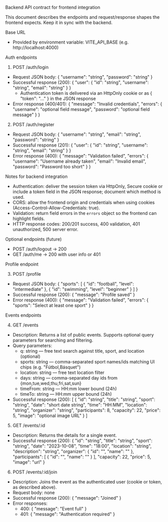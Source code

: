 Backend API contract for frontend integration

This document describes the endpoints and request/response shapes the frontend expects. Keep it in sync with the backend.

Base URL
- Provided by environment variable: VITE_API_BASE (e.g. http://localhost:4000)

Auth endpoints

1) POST /auth/login
- Request JSON body:
  {
    "username": "string",
    "password": "string"
  }
- Successful response (200):
  {
    "user": { "id": "string", "username": "string", "email": "string" }
  }
  - Authentication token is delivered via an HttpOnly cookie or as { "token": "..." } in the JSON response
- Error response (400/401):
  {
    "message": "Invalid credentials",
    "errors": {
      "username": "optional field message",
      "password": "optional field message"
    }
  }

2) POST /auth/register
- Request JSON body:
  {
    "username": "string",
    "email": "string",
    "password": "string"
  }
- Successful response (201):
  {
    "user": { "id": "string", "username": "string", "email": "string" }
  }
- Error response (400):
  {
    "message": "Validation failed",
    "errors": {
      "username": "Username already taken",
      "email": "Invalid email",
      "password": "Password too short"
    }
  }

Notes for backend integration
- Authentication: deliver the session token via HttpOnly, Secure cookie or include a token field in the JSON response; document which method is used.
- CORS: allow the frontend origin and credentials when using cookies (Access-Control-Allow-Credentials: true).
- Validation: return field errors in the `errors` object so the frontend can highlight fields.
- HTTP response codes: 200/201 success, 400 validation, 401 unauthorized, 500 server error.

Optional endpoints (future)
- POST /auth/logout -> 200
- GET /auth/me -> 200 with user info or 401


Profile endpoint

3) POST /profile
- Request JSON body:
  {
    "sports": [
      { "id": "football", "level": "intermediate" },
      { "id": "swimming", "level": "beginner" }
    ]
  }
- Successful response (200):
  { "message": "Profile saved" }
- Error response (400):
  { "message": "Validation failed", "errors": { "sports": "Select at least one sport" } }

Events endpoints

4) GET /events
- Description: Returns a list of public events. Supports optional query parameters for searching and filtering.
- Query parameters:
  - q: string — free text search against title, sport, and location (optional)
  - sports: string — comma-separated sport names/ids matching UI chips (e.g. "Fútbol,Básquet")
  - location: string — free text location filter
  - days: string — comma-separated day ids from {mon,tue,wed,thu,fri,sat,sun}
  - timeFrom: string — HH:mm lower bound (24h)
  - timeTo: string — HH:mm upper bound (24h)
- Successful response (200):
  [
    {
      "id": "string",
      "title": "string",
      "sport": "string",
      "date": "short date string",
      "time": "HH:MM",
      "location": "string",
      "organizer": "string",
      "participants": 8,
      "capacity": 22,
      "price": 5,
      "image": "optional image URL"
    }
  ]

5) GET /events/:id
- Description: Returns the details for a single event.
- Successful response (200):
  {
    "id": "string",
    "title": "string",
    "sport": "string",
    "date": "2023-10-08",
    "time": "18:00",
    "location": "string",
    "description": "string",
    "organizer": { "id": "", "name": "" },
    "participants": [ { "id": "", "name": "" } ],
    "capacity": 22,
    "price": 5,
    "image": "url"
  }

6) POST /events/:id/join
- Description: Joins the event as the authenticated user (cookie or token, as described above).
- Request body: none
- Successful response (200):
  { "message": "Joined" }
- Error responses:
  - 400: { "message": "Event full" }
  - 401: { "message": "Authentication required" }

